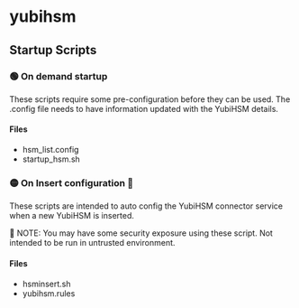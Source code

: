 # yubihsm

## Startup Scripts

### :green_circle: On demand startup
These scripts require some pre-configuration before they can be used. The .config file needs to have
information updated with the YubiHSM details.

#### Files

- hsm_list.config
- startup_hsm.sh


### :yellow_circle: On Insert configuration :construction: 

These scripts are intended to auto config the YubiHSM connector service when a new YubiHSM is inserted.

:rotating_light: NOTE: You may have some security exposure using these script. Not intended to be run in untrusted environment.

#### Files

- hsminsert.sh
- yubihsm.rules
